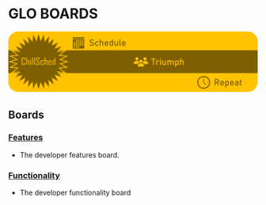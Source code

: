 # GLO BOARDS

[![Image](../resources/ChillSchedheader.png)](../.)

## Boards

### [Features](https://app.gitkraken.com/glo/board/XIfjG_lC3wAPkmAG "Features")

- The developer features board.

### [Functionality](https://app.gitkraken.com/glo/board/XIfjwX5wEgARWbBy "Functionality" )

- The developer functionality board